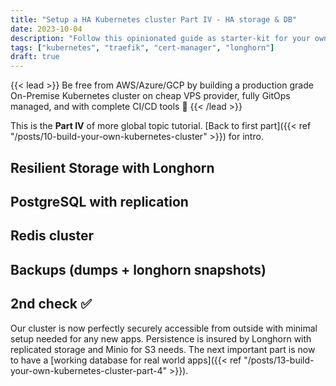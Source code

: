```yaml
---
title: "Setup a HA Kubernetes cluster Part IV - HA storage & DB"
date: 2023-10-04
description: "Follow this opinionated guide as starter-kit for your own Kubernetes platform..."
tags: ["kubernetes", "traefik", "cert-manager", "longhorn"]
draft: true
---
```


{{< lead >}}
Be free from AWS/Azure/GCP by building a production grade On-Premise Kubernetes cluster on cheap VPS provider, fully GitOps managed, and with complete CI/CD tools 🎉
{{< /lead >}}

This is the **Part IV** of more global topic tutorial. [Back to first part]({{< ref "/posts/10-build-your-own-kubernetes-cluster" >}}) for intro.

## Resilient Storage with Longhorn

## PostgreSQL with replication

## Redis cluster

## Backups (dumps + longhorn snapshots)

## 2nd check ✅

Our cluster is now perfectly securely accessible from outside with minimal setup needed for any new apps. Persistence is insured by Longhorn with replicated storage and Minio for S3 needs. The next important part is now to have a [working database for real world apps]({{< ref "/posts/13-build-your-own-kubernetes-cluster-part-4" >}}).
